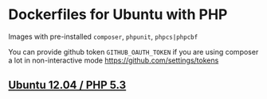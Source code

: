 # Dockerfiles for Ubuntu with PHP

Images with pre-installed `composer`, `phpunit`, `phpcs|phpcbf`

You can provide github token `GITHUB_OAUTH_TOKEN` if you are using
composer a lot in non-interactive mode https://github.com/settings/tokens


## [Ubuntu 12.04 / PHP 5.3](12.04/README.md)
